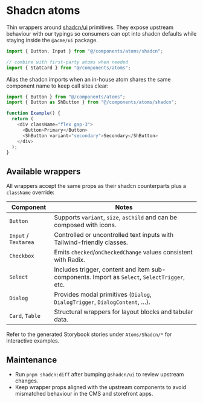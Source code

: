 # Shadcn atoms

Thin wrappers around [shadcn/ui](https://ui.shadcn.com/) primitives. They expose
upstream behaviour with our typings so consumers can opt into shadcn defaults
while staying inside the `@acme/ui` package.

```ts
import { Button, Input } from "@/components/atoms/shadcn";

// combine with first-party atoms when needed
import { StatCard } from "@/components/atoms";
```

Alias the shadcn imports when an in-house atom shares the same component name to
keep call sites clear:

```ts
import { Button } from "@/components/atoms";
import { Button as ShButton } from "@/components/atoms/shadcn";

function Example() {
  return (
    <div className="flex gap-3">
      <Button>Primary</Button>
      <ShButton variant="secondary">Secondary</ShButton>
    </div>
  );
}
```

## Available wrappers

All wrappers accept the same props as their shadcn counterparts plus a
`className` override:

| Component | Notes |
| --- | --- |
| `Button` | Supports `variant`, `size`, `asChild` and can be composed with icons. |
| `Input` / `Textarea` | Controlled or uncontrolled text inputs with Tailwind-friendly classes. |
| `Checkbox` | Emits `checked`/`onCheckedChange` values consistent with Radix. |
| `Select` | Includes trigger, content and item sub-components. Import as `Select`, `SelectTrigger`, etc. |
| `Dialog` | Provides modal primitives (`Dialog`, `DialogTrigger`, `DialogContent`, …). |
| `Card`, `Table` | Structural wrappers for layout blocks and tabular data. |

Refer to the generated Storybook stories under `Atoms/Shadcn/*` for interactive
examples.

## Maintenance

- Run `pnpm shadcn:diff` after bumping `@shadcn/ui` to review upstream changes.
- Keep wrapper props aligned with the upstream components to avoid mismatched
  behaviour in the CMS and storefront apps.
